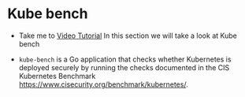 # Kube bench

- Take me to [Video Tutorial](https://kodekloud.com/topic/kube-bench/)
In this section we will take a look at Kube bench

- `kube-bench` is a Go application that checks whether Kubernetes is deployed securely by running the checks documented in the CIS Kubernetes Benchmark https://www.cisecurity.org/benchmark/kubernetes/.

